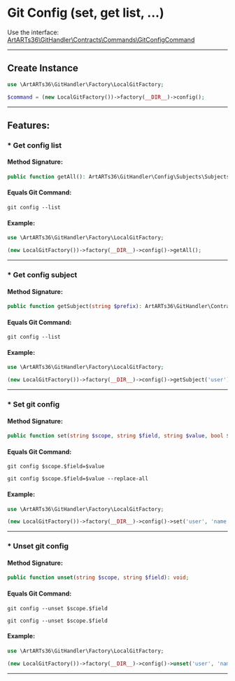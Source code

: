 # Git Config (set, get list, ...)

Use the interface: [ArtARTs36\GitHandler\Contracts\Commands\GitConfigCommand](../src/Contracts/Commands/GitConfigCommand.php)

---

## Create Instance

```php
use \ArtARTs36\GitHandler\Factory\LocalGitFactory;

$command = (new LocalGitFactory())->factory(__DIR__)->config();
```

---

## Features:

### * Get config list

#### Method Signature:



```php
public function getAll(): ArtARTs36\GitHandler\Config\Subjects\SubjectsCollection;
```

#### Equals Git Command:

`git config --list`

#### Example:

```php
use \ArtARTs36\GitHandler\Factory\LocalGitFactory;

(new LocalGitFactory())->factory(__DIR__)->config()->getAll();
```

---
### * Get config subject

#### Method Signature:



```php
public function getSubject(string $prefix): ArtARTs36\GitHandler\Contracts\Config\ConfigSubject;
```

#### Equals Git Command:

`git config --list`

#### Example:

```php
use \ArtARTs36\GitHandler\Factory\LocalGitFactory;

(new LocalGitFactory())->factory(__DIR__)->config()->getSubject('user');
```

---
### * Set git config

#### Method Signature:



```php
public function set(string $scope, string $field, string $value, bool $replaceAll): bool;
```

#### Equals Git Command:

`git config $scope.$field=$value`

`git config $scope.$field=$value --replace-all`

#### Example:

```php
use \ArtARTs36\GitHandler\Factory\LocalGitFactory;

(new LocalGitFactory())->factory(__DIR__)->config()->set('user', 'name', 'ArtARTs36');
```

---
### * Unset git config

#### Method Signature:



```php
public function unset(string $scope, string $field): void;
```

#### Equals Git Command:

`git config --unset $scope.$field`

`git config --unset $scope.$field`

#### Example:

```php
use \ArtARTs36\GitHandler\Factory\LocalGitFactory;

(new LocalGitFactory())->factory(__DIR__)->config()->unset('user', 'name');
```

---
